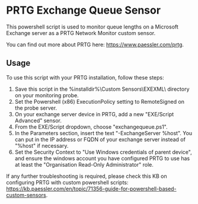 # PRTG Exchange Queue Sensor

This powershell script is used to monitor queue lengths on a Microsoft Exchange server as a PRTG Network Monitor custom sensor.

You can find out more about PRTG here: https://www.paessler.com/prtg.

## Usage

To use this script with your PRTG installation, follow these steps:
1. Save this script in the %installdir%\Custom Sensors\EXEXML\ directory on your monitoring probe.
2. Set the Powershell (x86) ExecutionPolicy setting to RemoteSigned on the probe server.
2. On your exchange server device in PRTG, add a new "EXE/Script Advanced" sensor.
3. From the EXE/Script dropdown, choose "exchangequeue.ps1".
4. In the Parameters section, insert the text "-ExchangeServer %host". You can put in the IP address or FQDN of your exchange server instead of "%host" if necessary.
5. Set the Security Context to "Use Windows credentials of parent device", and ensure the windows account you have configured PRTG to use has at least the "Organisation Read-Only Administrator" role.

If any further troubleshooting is required, please check this KB on configuring PRTG with custom powershell scripts: https://kb.paessler.com/en/topic/71356-guide-for-powershell-based-custom-sensors.
